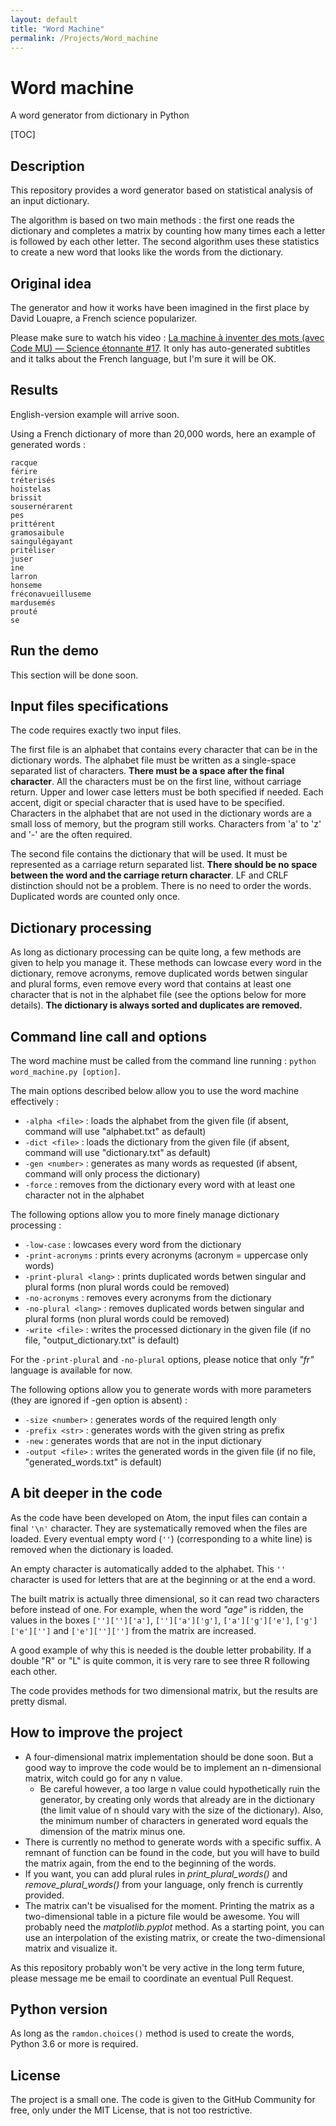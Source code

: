 ```yaml
---
layout: default
title: "Word Machine"
permalink: /Projects/Word_machine
---
```


# Word machine
A word generator from dictionary in Python

[TOC]

## Description

This repository provides a word generator based on statistical analysis of an input dictionary.

The algorithm is based on two main methods : the first one reads the dictionary and completes a matrix by counting how many times each a letter is followed by each other letter. The second algorithm uses these statistics to create a new word that looks like the words from the dictionary.



## Original idea

The generator and how it works have been imagined in the first place by David Louapre, a French science popularizer.

Please make sure to watch his video : [La machine à inventer des mots (avec Code MU) — Science étonnante #17](https://www.youtube.com/watch?v=YsR7r2378j0). It only has auto-generated subtitles and it talks about the French language, but I'm sure it will be OK.



## Results

English-version example will arrive soon.

Using a French dictionary of more than 20,000 words, here an example of generated words :

```
racque
férire
tréterisés
hoistelas
brissit
sousernérarent
pes
prittérent
gramosaibule
saingulégayant
pritéliser
juser
ine
larron
honseme
fréconavueilluseme
mardusemés
prouté
se
```



## Run the demo

This section will be done soon.



## Input files specifications

The code requires exactly two input files.

The first file is an alphabet that contains every character that can be in the dictionary words. The alphabet file must be written as a single-space separated list of characters. **There must be a space after the final character**. All the characters must be on the first line, without carriage return. Upper and lower case letters must be both specified if needed. Each accent, digit or special character that is used have to be specified. Characters in the alphabet that are not used in the dictionary words are a small loss of memory, but the program still works. Characters from 'a' to 'z' and '-' are the often required.

The second file contains the dictionary that will be used. It must be represented as a carriage return separated list. **There should be no space between the word and the carriage return character**. LF and CRLF distinction should not be a problem. There is no need to order the words. Duplicated words are counted only once.



## Dictionary processing

As long as dictionary processing can be quite long, a few methods are given to help you manage it. These methods can lowcase every word in the dictionary, remove acronyms, remove duplicated words betwen singular and plural forms, even remove every word that contains at least one character that is not in the alphabet file (see the options below for more details). **The dictionary is always sorted and duplicates are removed.**



## Command line call and options

The word machine must be called from the command line running : `python word_machine.py [option]`.

The main options described below allow you to use the word machine effectively :

* `-alpha <file>` : loads the alphabet from the given file (if absent, command will use "alphabet.txt" as default)
* `-dict <file>` : loads the dictionary from the given file (if absent, command will use "dictionary.txt" as default)
* `-gen <number>` : generates as many words as requested (if absent, command will only process the dictionary)
* `-force` : removes from the dictionary every word with at least one character not in the alphabet



The following options allow you to more finely manage dictionary processing :

* `-low-case` : lowcases every word from the dictionary
* `-print-acronyms` : prints every acronyms (acronym = uppercase only words)
* `-print-plural <lang>` : prints duplicated words betwen singular and plural forms (non plural words could be removed)
* `-no-acronyms` : removes every acronyms from the dictionary
* `-no-plural <lang>` : removes duplicated words betwen singular and plural forms (non plural words could be removed)
* `-write <file>` : writes the processed dictionary in the given file (if no file, "output_dictionary.txt" is default)

For the `-print-plural` and `-no-plural` options, please notice that only *"fr"* language is available for now.



The following options allow you to generate words with more parameters (they are ignored if -gen option is absent) :

* `-size <number>` : generates words of the required length only
* `-prefix <str>` : generates words with the given string as prefix
* `-new` : generates words that are not in the input dictionary
* `-output <file>` : writes the generated words in the given file (if no file, "generated_words.txt" is default)



## A bit deeper in the code

As the code have been developed on Atom, the input files can contain a final `'\n'` character. They are systematically removed when the files are loaded. Every eventual empty word (`''`) (corresponding to a white line) is removed when the dictionary is loaded.

An empty character is automatically added to the alphabet. This `''` character is used for letters that are at the beginning or at the end a word.

The built matrix is actually three dimensional, so it can read two characters before instead of one. For example, when the word *"age"* is ridden, the values in the boxes `['']['']['a']`, `['']['a']['g']`, `['a']['g']['e']`, `['g']['e']['']` and `['e']['']['']` from the matrix are increased.

A good example of why this is needed is the double letter probability. If a double "R" or "L" is quite common, it is very rare to see three R following each other.

The code provides methods for two dimensional matrix, but the results are pretty dismal.



## How to improve the project

* A four-dimensional matrix implementation should be done soon. But a good way to improve the code would be to implement an n-dimensional matrix, witch could go for any n value.
  * Be careful however, a too large n value could hypothetically ruin the generator, by creating only words that already are in the dictionary (the limit value of n should vary with the size of the dictionary). Also, the minimum number of characters in generated word equals the dimension of the matrix minus one.
* There is currently no method to generate words with a specific suffix. A remnant of function can be found in the code, but you will have to build the matrix again, from the end to the beginning of the words.
* If you want, you can add plural rules in *print_plural_words()* and *remove_plural_words()* from your language, only french is currently provided.
* The matrix can't be visualised for the moment.  Printing the matrix as a two-dimensional table in a picture file would be awesome. You will probably need the *matplotlib.pyplot* method. As a starting point, you can use an interpolation of the existing matrix, or create the two-dimensional matrix and visualize it.



As this repository probably won't be very active in the long term future, please message me be email to coordinate an eventual Pull Request.



## Python version

As long as the `ramdon.choices()` method is used to create the words, Python 3.6 or more is required.



## License

The project is a small one. The code is given to the GitHub Community for free, only under the MIT License, that is not too restrictive.
